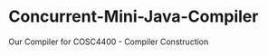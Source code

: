 Concurrent-Mini-Java-Compiler
=============================

Our Compiler for COSC4400 - Compiler Construction

